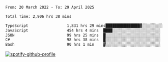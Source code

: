 <!--START_SECTION:waka-->

```txt
From: 20 March 2022 - To: 29 April 2025

Total Time: 2,906 hrs 38 mins

TypeScript                 1,831 hrs 29 mins███████████████▓░░░░░░░░░   63.01 %
JavaScript                 454 hrs 4 mins  ████░░░░░░░░░░░░░░░░░░░░░   15.62 %
JSON                       99 hrs 25 mins  █░░░░░░░░░░░░░░░░░░░░░░░░   03.42 %
C#                         98 hrs 38 mins  █░░░░░░░░░░░░░░░░░░░░░░░░   03.39 %
Bash                       90 hrs 1 min    ▓░░░░░░░░░░░░░░░░░░░░░░░░   03.10 %
```

<!--END_SECTION:waka-->
[![spotify-github-profile](https://spotify-github-profile.vercel.app/api/view?uid=c00zprrvy9xiloa9qnco3hmng&cover_image=true&theme=novatorem&show_offline=false&background_color=121212&bar_color=53b14f&bar_color_cover=false)](https://spotify-github-profile.vercel.app/api/view?uid=c00zprrvy9xiloa9qnco3hmng&redirect=true)



